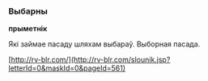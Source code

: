 ### Выбарны
**прыметнік**

Які займае пасаду шляхам выбараў. Выборная пасада.

<a rel="author">[http://rv-blr.com/](http://rv-blr.com/slounik.jsp?letterId=0&maskId=0&pageId=561)</a>
